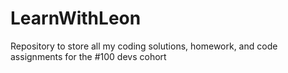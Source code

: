 # LearnWithLeon
Repository to store all my coding solutions, homework, and code assignments for the #100 devs cohort
